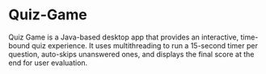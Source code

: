 # Quiz-Game
Quiz Game is a Java-based desktop app that provides an interactive, time-bound quiz experience. It uses multithreading to run a 15-second timer per question, auto-skips unanswered ones, and displays the final score at the end for user evaluation.
